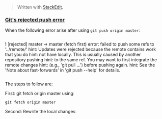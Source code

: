 > Written with [StackEdit](https://stackedit.io/).

### [Git's rejected push error](https://blog.plover.com/prog/git-ff-error.html)

When the following error arise after using `git push origin master`:

```
```
! [rejected]        master -> master (fetch first)
    error: failed to push some refs to '../remote/'
    hint: Updates were rejected because the remote contains work that you do
    hint: not have locally. This is usually caused by another repository pushing
    hint: to the same ref. You may want to first integrate the remote changes
    hint: (e.g., 'git pull ...') before pushing again.
    hint: See the 'Note about fast-forwards' in 'git push --help' for details.
```
```
The steps to follow are:

First: git fetch origin master using:

```
git fetch origin master
```

Second: Rewrite the local changes:

```

```
<!--stackedit_data:
eyJoaXN0b3J5IjpbLTY4MDA1Nzg2Nl19
-->